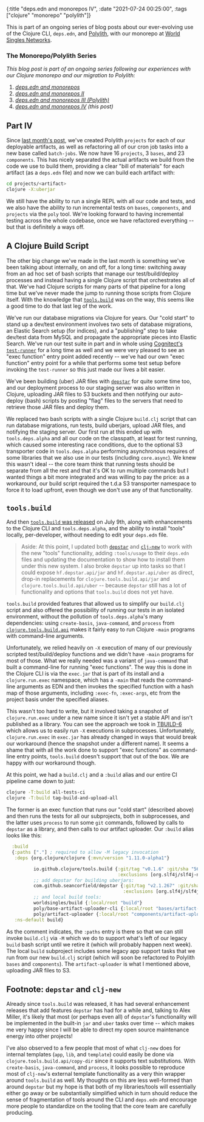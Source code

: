 {:title "deps.edn and monorepos IV",
 :date "2021-07-24 00:25:00",
 :tags ["clojure" "monorepo" "polylith"]}

This is part of an ongoing series of blog posts about our ever-evolving use of the Clojure CLI,
`deps.edn`, and [Polylith](https://polylith.gitbook.io/), with our monorepo at
[World Singles Networks](https://worldsinglesnetworks.com).<!--more-->

### The Monorepo/Polylith Series

_This blog post is part of an ongoing series following our experiences with our_
_Clojure monorepo and our migration to Polylith:_

1. _[deps.edn and monorepos](https://corfield.org/blog/2021/02/23/deps-edn-monorepo/)_
2. _[deps.edn and monorepos II](https://corfield.org/blog/2021/04/21/deps-edn-monorepo-2/)_
3. _[deps.edn and monorepos III (Polylith)](https://corfield.org/blog/2021/06/06/deps-edn-monorepo-3/)_
4. _[deps.edn and monorepos IV](https://corfield.org/blog/2021/07/21/deps-edn-monorepo-4/) (this post)_

## Part IV

Since [last month's post](/blog/2021/06/06/deps-edn-monorepo-3/), we've created Polylith `projects`
for each of our deployable artifacts, as well as refactoring all of our cron job tasks into a new
base called `batch-jobs`. We now have 16 `projects`, 3 `bases`, and 23 `components`. This has
nicely separated the actual artifacts we build from the code we use to build them, providing a
clear "bill of materials" for each artifact (as a `deps.edn` file) and now we can build each artifact with:

```bash
cd projects/<artifact>
clojure -X:uberjar
```

We still have the ability to run a single REPL with all our code and tests, and we also
have the ability to run incremental tests on `bases`, `components`, and `projects` via
the `poly` tool. We're looking forward to having incremental testing across the whole
codebase, once we have refactored everything -- but that is definitely a ways off.

## A Clojure Build Script

The other big change we've made in the last month is something we've been talking about
internally, on and off, for a long time: switching away from an ad hoc set of bash scripts
that manage our test/build/deploy processes and instead having a single Clojure script
that orchestrates all of that. We've had Clojure scripts for many parts of that pipeline
for a long time but we've never made the jump to running those scripts from Clojure itself.
With the knowledge that [`tools.build`](https://github.com/clojure/tools.build) was on the
way, this seems like a good time to do that last leg of the work.

We've run our database migrations via Clojure for years. Our "cold start" to stand up a
dev/test environment involves two sets of database migrations, an Elastic Search setup
(for indices), and a "publishing" step to take dev/test data from MySQL and propagate
the appropriate pieces into Elastic Search. We've run our test suite in part and in whole
using [Cognitect's `test-runner`](https://github.com/cognitect-labs/test-runner) for a
long time as well and we were very pleased to see an "exec function" entry point added
recently -- we've had our own "exec function" entry point for a while that performs
some test setup before invoking the `test-runner` so this just made our lives a bit easier.

We've been building (uber) JAR files with [`depstar`](https://github.com/seancorfield/depstar)
for quite some time too, and our deployment process to our staging server was also written
in Clojure, uploading JAR files to S3 buckets and then notifying our auto-deploy (bash) scripts
by posting "flag" files to the servers that need to retrieve those JAR files and deploy them.

We replaced two bash scripts with a single Clojure `build.clj` script that can run database
migrations, run tests, build uberjars, upload JAR files, and notifying the staging server.
Our first run at this ended up with `tools.deps.alpha` and all our code on the classpath,
at least for test running, which caused some interesting race conditions, due to the optional
S3 transporter code in `tools.deps.alpha` performing asynchronous requires of some libraries
that we also use in our tests (including `core.async`). We knew this wasn't ideal -- the core
team think that running tests should be separate from all the rest and that it's OK to run
multiple commands but I wanted things a bit more integrated and was willing to pay the price:
as a workaround, our build script required the t.d.a S3 transporter namespace to force it to
load upfront, even though we don't use any of that functionality.

## `tools.build`

And then [`tools.build` was released](https://clojure.org/news/2021/07/09/source-libs-builds) on
July 9th, along with enhancements to the Clojure CLI and `tools.deps.alpha`, and the ability to
install "tools" locally, per-developer, without needing to edit your `deps.edn` file.

> Aside: At this point, I updated both [`depstar`](https://github.com/seancorfield/depstar) and [`clj-new`](https://github.com/seancorfield/clj-new) to work with the new "tools" functionality, adding `:tools/usage` to their `deps.edn` files and updating the documentation to show how to install them under this new system. I also broke `depstar` up into tasks so that I could expose `hf.depstar.api/jar` and `hf.depstar.api/uber` as direct, drop-in replacements for `clojure.tools.build.api/jar` and `clojure.tools.build.api/uber` -- because `depstar` still has a lot of functionality and options that `tools.build` does not yet have.

`tools.build` provided features that allowed us to simplify our `build.clj` script and also offered
the possibility of running our tests in an isolated environment, without the pollution of `tools.deps.alpha`'s
many dependencies: using `create-basis`, `java-command`, and `process` from
[`clojure.tools.build.api`](https://clojure.github.io/tools.build/clojure.tools.build.api.html) makes it
fairly easy to run Clojure `-main` programs with command-line arguments.

Unfortunately, we relied heavily on `-X` execution of many of our previously scripted test/build/deploy
functions and we didn't have `-main` programs for most of those. What we really needed was a variant of
`java-command` that built a command-line for running "exec functions". The way this is done in the Clojure
CLI is via the `exec.jar` that is part of its install and a `clojure.run.exec` namespace, which has a
`-main` that reads the command-line arguments as EDN and then invokes the specified function with a
hash map of those arguments, including `:exec-fn`, `:exec-args`, etc from the project basis under the
specified aliases.

This wasn't too hard to write, but it involved taking a snapshot of `clojure.run.exec` under a new name
since it isn't yet a stable API and isn't published as a library. You can see the approach we took in
[TBUILD-6](https://clojure.atlassian.net/browse/TBUILD-6) which allows us to easily run `-X` executions
in subprocesses. Unfortunately, `clojure.run.exec` in `exec.jar` has already changed in ways that would
break our workaround (hence the snapshot under a different name). It seems a shame that with all the
work done to support "exec functions" as command-line entry points, `tools.build` doesn't support that
out of the box. We are happy with our workaround though.

At this point, we had a `build.clj` and a `:build` alias and our entire CI pipeline came down to just:

```bash
clojure -T:build all-tests-ci
clojure -T:build tag-build-and-upload-all
```

The former is an exec function that runs our "cold start" (described above) and then runs the tests for all our
subprojects, both in subprocesses, and the latter uses `process` to run some `git` commands, followed by calls
to `depstar` as a library, and then calls to our artifact uploader. Our `:build` alias looks like this:

```clojure
  :build
  {:paths ["."] ; required to allow -M legacy invocation
   :deps {org.clojure/clojure {:mvn/version "1.11.0-alpha1"}

          io.github.clojure/tools.build {:git/tag "v0.1.6" :git/sha "5636e61"
                                         :exclusions [org.slf4j/slf4j-nop]}
          ;; add depstar for building uberjars:
          com.github.seancorfield/depstar {:git/tag "v2.1.267" :git/sha "1a45f79"
                                           :exclusions [org.slf4j/slf4j-nop]}
          ;; and local build tools:
          worldsingles/build {:local/root "build"}
          poly/base-artifact-uploader-cli {:local/root "bases/artifact-uploader-cli"}
          poly/artifact-uploader {:local/root "components/artifact-uploader"}}
   :ns-default build}
```

As the comment indicates, the `:paths` entry is there so that we can still invoke `build.clj` via `-M` which we
do to support what's left of our legacy `build` bash script until we retire it (which will probably happen next week).
The local `build` subproject includes some legacy app support tasks that we run from our new `build.clj` script
(which will soon be refactored to Polylith `bases` and `components`). The `artifact-uploader` is what I mentioned
above, uploading JAR files to S3.

## Footnote: `depstar` and `clj-new`

Already since `tools.build` was released, it has had several enhancement releases that add features `depstar` has had for a while and,
talking to Alex Miller, it's likely that most (or perhaps even all) of `depstar`'s functionality will be implemented in
the built-in `jar` and `uber` tasks over time -- which makes me very happy since I will be able to direct my open source
maintenance energy into other projects!

I've also observed to a few people that most of what `clj-new` does for internal templates (`app`, `lib`, and `template`)
could easily be done via `clojure.tools.build.api/copy-dir` since it supports text substitutions. With `create-basis`,
`java-command`, and `process`, it looks possible to reproduce most of `clj-new`'s external template functionality as a
very thin wrapper around `tools.build` as well. My thoughts on this are less well-formed than around `depstar` but my
hope is that both of my libraries/tools will essentially either go away or be substantially simplified which in turn
should reduce the sense of fragmentation of tools around the CLI and `deps.edn` and encourage more people to standardize
on the tooling that the core team are carefully producing.
